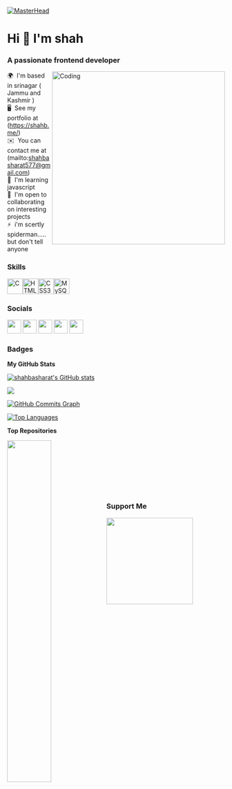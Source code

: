  
 [![MasterHead](http://www.pramukhdigital.com/wp-content/uploads/2018/07/New-PNC-Animated-Banners.gif)](https://www.pramukhdigital.com/)
 <h1 align="centre"> Hi 👋 I'm shah </h1>
 <h3 align="centre">  A passionate frontend developer </h3>
 
 <img align="right" alt="Coding" width="400" src="https://cdn.dribbble.com/users/1162077/screenshots/3848914/programmer.gif">
 
 🌍  I'm based in srinagar ( Jammu and Kashmir )<br>
🖥️  See my portfolio at (https://shahb.me/)<br>
✉️  You can contact me at (mailto:shahbasharat577@gmail.com)<br>
🧠  I'm learning javascript<br>
🤝  I'm open to collaborating on interesting projects<br>
⚡  i'm scertly spiderman..... but don't tell anyone<br>

### Skills

<p align="left"><a href="https://docs.microsoft.com/en-us/cpp/?view=msvc-170" target="_blank" rel="noreferrer"><img src="https://raw.githubusercontent.com/danielcranney/readme-generator/main/public/icons/skills/c-colored.svg" width="36" height="36" alt="C" /></a><a href="https://developer.mozilla.org/en-US/docs/Glossary/HTML5" target="_blank" rel="noreferrer"><img src="https://raw.githubusercontent.com/danielcranney/readme-generator/main/public/icons/skills/html5-colored.svg" width="36" height="36" alt="HTML5" /></a><a href="https://www.w3.org/TR/CSS/#css" target="_blank" rel="noreferrer"><img src="https://raw.githubusercontent.com/danielcranney/readme-generator/main/public/icons/skills/css3-colored.svg" width="36" height="36" alt="CSS3" /></a><a href="https://www.mysql.com/" target="_blank" rel="noreferrer"><img src="https://raw.githubusercontent.com/danielcranney/readme-generator/main/public/icons/skills/mysql-colored.svg" width="36" height="36" alt="MySQL" /></a></p>

### Socials

<p align="left"> <a href="https://www.facebook.com/shahbasharat577" target="_blank" rel="noreferrer"><img src="https://raw.githubusercontent.com/danielcranney/readme-generator/main/public/icons/socials/facebook.svg" width="32" height="32" /></a> <a href="https://www.github.com/shahbasharat" target="_blank" rel="noreferrer"><img src="https://raw.githubusercontent.com/danielcranney/readme-generator/main/public/icons/socials/github-dark.svg" width="32" height="32" /></a> <a href="https://hashnode.com/@shah577" target="_blank" rel="noreferrer"><img src="https://raw.githubusercontent.com/danielcranney/readme-generator/main/public/icons/socials/hashnode.svg" width="32" height="32" /></a> <a href="https://www.linkedin.com/in/basharat-salam-198b09142/" target="_blank" rel="noreferrer"><img src="https://raw.githubusercontent.com/danielcranney/readme-generator/main/public/icons/socials/linkedin.svg" width="32" height="32" /></a> <a href="https://www.twitter.com/shahbasharat577" target="_blank" rel="noreferrer"><img src="https://raw.githubusercontent.com/danielcranney/readme-generator/main/public/icons/socials/twitter.svg" width="32" height="32" /></a></p>

### Badges


<b>My GitHub Stats</b>

<a href="http://www.github.com/shahbasharat"><img src="https://github-readme-stats.vercel.app/api?username=shahbasharat&show_icons=true&hide=&count_private=true&title_color=0891b2&text_color=ffffff&icon_color=0891b2&bg_color=000000&hide_border=true&show_icons=true" alt="shahbasharat's GitHub stats" /></a>

<a href="http://www.github.com/shahbasharat"><img src="https://github-readme-streak-stats.herokuapp.com/?user=shahbasharat&stroke=ffffff&background=000000&ring=0891b2&fire=0891b2&currStreakNum=ffffff&currStreakLabel=0891b2&sideNums=ffffff&sideLabels=ffffff&dates=ffffff&hide_border=true" /></a>

<a href="http://www.github.com/shahbasharat"><img src="https://activity-graph.herokuapp.com/graph?username=shahbasharat&bg_color=000000&color=ffffff&line=0891b2&point=ffffff&area_color=000000&area=true&hide_border=true&custom_title=GitHub%20Commits%20Graph" alt="GitHub Commits Graph" /></a>

<a href="https://github.com/shahbasharat" align="left"><img src="https://github-readme-stats.vercel.app/api/top-langs/?username=shahbasharat&langs_count=10&title_color=0891b2&text_color=ffffff&icon_color=0891b2&bg_color=000000&hide_border=true&locale=en&custom_title=Top%20%Languages" alt="Top Languages" /></a>

<b>Top Repositories</b>

<div width="100%" align="center"><a href="https://github.com/shahbasharat/sb" align="left"><img align="left" width="45%" src="https://github-readme-stats.vercel.app/api/pin/?username=shahbasharat&repo=sb&title_color=0891b2&text_color=ffffff&icon_color=0891b2&bg_color=000000&hide_border=true&locale=en" /></a></div><br /><br /><br /><br /><br /><br /><br />

### Support Me

<a href="https://www.buymeacoffee.com/shahbasharat"><img src="https://cdn.buymeacoffee.com/buttons/v2/default-yellow.png" width="200" /></a>
